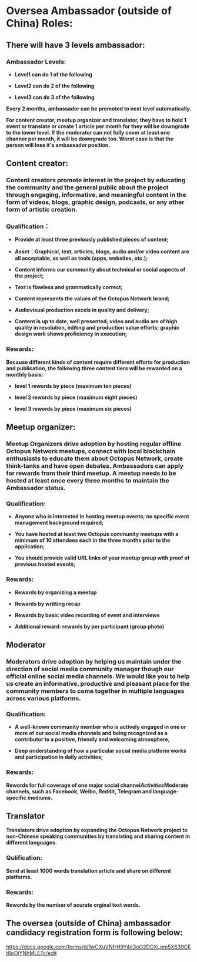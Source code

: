 # Oversea Ambassador (outside of China) Roles:



## There will have 3 levels ambassador:

### Ambassador Levels:

* __Level1 can do 1 of the following__

* __Level2 can do 2 of the following__

* __Level3 can do 3 of the following__

__Every 2 months, ambassador can be promoted to next level automatically.__

__For content creator, meetup organizer and translator, they have to hold 1 event or translate or create 1 article per month for they will be downgrade to the lower level. If the moderator can not fully cover at least one channer per month, it will be downgrade too. Worst case is that the person will lose it's ambassador position.__



## Content creator:



### Content creators promote interest in the project by educating the community and the general public about the project through engaging, informative, and meaningful content in the form of videos, blogs, graphic design, podcasts, or any other form of artistic creation.



### Qualification：

* __Provide at least three previously published pieces of content;__

* __Asset：Graphical, text, articles, blogs, audio and/or video content are all acceptable, as well as tools (apps, websites, etc.);__

* __Content informs our community about technical or social aspects of the project;__

* __Text is flawless and grammatically correct;__

* __Content represents the values of the Octopus Network brand;__

* __Audiovisual production excels in quality and delivery;__
* __Content is up to date, well presented; video and audio are of high quality in resolution, editing and production value efforts; graphic design work shows proficiency in execution;__



### Rewards:

__Because different kinds of content require different efforts for production and publication, the following three content tiers will be rewarded on a monthly basis:__

* __**level 1** rewords by piece (maximum ten pieces)__

* __**level 2** rewords by piece (maximum eight pieces)__

* __**level 3** rewords by piece (maximum six pieces)__



## Meetup organizer:



### Meetup Organizers drive adoption by hosting regular offline Octopus Network meetups, connect with local blockchain enthusiasts to educate them about Octopus Network, create think-tanks and have open debates. Ambassadors can apply for rewards from their third meetup. A meetup needs to be hosted at least once every three months to maintain the Ambassador status.



### Qualification:

* __Anyone who is interested in hosting meetup events; no specific event management background required;__

* __You have hosted at least two Octopus community meetups with a minimum of 10 attendees each in the three months prior to the application;__

* __You should provide valid URL links of your meetup group with proof of previous hosted events;__



### Rewards:

* __Rewards by organizing a meetup__

* __Rewards by writting recap__

* __Rewards by basic video recording of event and interviews__

* __Additional reward: rewards by per participant (group photo)__



## Moderator



### Moderators drive adoption by helping us maintain under the direction of social media community manager though  our official online social media channels. We would like you to help us create an informative, productive and pleasant place for the community members to come together in multiple languages across various platforms.



### Qualification: 

* __A well-known community member who is actively engaged in one or more of our social media channels and being recognized as a contributor to a positive, friendly and welcoming atmosphere;__

* __Deep understanding of how a particular social media platform works and participation in daily activities;__



### Rewards:

__Rewords for full coverage of one major social channel*Activities*Moderate channels, such as Facebook, Weibo, Reddit, Telegram and language-specific mediums.__



## Translator

__Translators drive adoption by expanding the Octopus Network project to non-Chinese speaking communities by translating and sharing content in different languages.__



### Qulification:

__Send at least 1000 words translation article and share on different platforms.__

### Rewards:

__Rewords by the number of acurate orginal text words.__





## The oversea (outside of China) ambassador candidacy registration form is following below:



<https://docs.google.com/forms/d/1wCXuVNfrH9Y4e3oO2DGXLpm5XS39CEt8pDiYNhMLE7c/edit>

